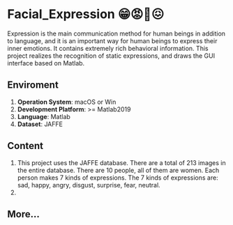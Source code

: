 # Facial_Expression 😁😡🙁😖
Expression is the main communication method for human beings in addition to language, and it is an important way for human beings to express their inner emotions. It contains extremely rich behavioral information. This project realizes the recognition of static expressions, and draws the GUI interface based on Matlab.

## Enviroment

1. **Operation System**: macOS or Win
2. **Development Platform**: >= Matlab2019
3. **Language**: Matlab
4. **Dataset**: JAFFE

## Content

1. This project uses the JAFFE database. There are a total of 213 images in the entire database. There are 10 people, all of them are women. Each person makes 7 kinds of expressions. The 7 kinds of expressions are: sad, happy, angry, disgust, surprise, fear, neutral.
2. 

## More...
